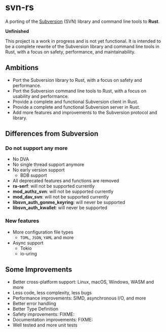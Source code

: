 # svn-rs

A porting of the [Subversion](https://subversion.apache.org/) (SVN) library and command line tools to **Rust**.

**Unfinished**

This project is a work in progress and is not yet functional. It is intended to be a complete rewrite of the Subversion library and command line tools in Rust, with a focus on safety, performance, and maintainability.

## Ambitions

- Port the Subversion library to Rust, with a focus on safety and performance.
- Port the Subversion command line tools to Rust, with a focus on usability and performance.
- Provide a complete and functional Subversion client in Rust.
- Provide a complete and functional Subversion server in Rust.
- Add more features and improvements to the Subversion protocol and library.

## Differences from Subversion

### Do not support any more

- No DVA
- No single thread support anymore
- No early version support
  - BDB support
- All deprecated features and functions are removed
- **ra-serf**: will not be supported currently
- **mod_authz_svn**: will not be supported currently
- **mod_dav_svn**: will not be supported currently
- **libsvn_auth_gonme_keyring**: will never be supported
- **libsvn_auth_kwallet**: will never be supported

### New features

- More configuration file types
  - `TOML`, `JSON`, `YAML` and more
- Async support
  - Tokio
  - io-uring

## Some Improvements

- Better cross-platform support: Linux, macOS, Windows, WASM and more
- Less code, less complexity, less bugs
- Performance improvements: SIMD, asynchronous I/O, and more
- Better error handling
- Better Type Definition
- Safety improvements: FIXME:
- Documentation improvements: FIXME:
- Well tested and more unit tests
